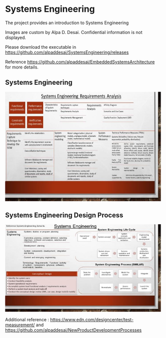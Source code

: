 # Systems Engineering

The project provides an introduction to Systems Engineering

Images are custom by Alpa D. Desai. Confidential information is not displayed.

Please download the executable in https://github.com/alpaddesai/SystemsEngineering/releases

Reference https://github.com/alpaddesai/EmbeddedSystemsArchitecture for more details.

## Systems Engineering
![image](DesignProcessImage2.jpg)


## Systems Engineering Design Process
![image](DesignProcessImage1.jpg)

Additional reference : https://www.edn.com/designcenter/test-measurement/ and https://github.com/alpaddesai/NewProductDevelopmentProcesses


